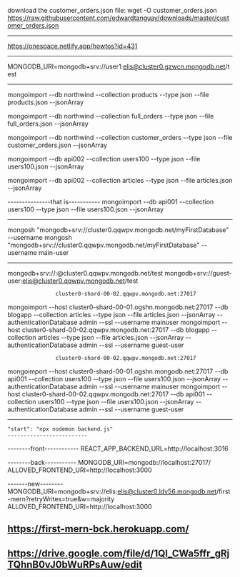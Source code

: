 download the customer_orders.json file:
wget -O customer_orders.json https://raw.githubusercontent.com/edwardtanguay/downloads/master/customer_orders.json

---------------------------------
https://onespace.netlify.app/howtos?id=431

-------------------------------------
MONGODB_URI=mongodb+srv://user1:elis@cluster0.gzwcn.mongodb.net/test

-------------------------------

mongoimport --db northwind --collection products --type json --file products.json --jsonArray

mongoimport --db northwind --collection full_orders --type json --file full_orders.json --jsonArray

mongoimport --db northwind --collection customer_orders --type json --file customer_orders.json --jsonArray

mongoimport --db api002 --collection users100 --type json --file users100.json --jsonArray

mongoimport --db api002 --collection articles --type json --file articles.json --jsonArray


---------------that is-----------
mongoimport --db api001 --collection users100 --type json --file users100.json --jsonArray

----------------------------------------------------------------------

mongosh "mongodb+srv://cluster0.qqwpv.mongodb.net/myFirstDatabase" --username <username>
mongosh "mongodb+srv://cluster0.qqwpv.mongodb.net/myFirstDatabase" --username main-user

---------------------------------------------------------

mongodb+srv://<username>:<password>@cluster0.qqwpv.mongodb.net/test
mongodb+srv://guest-user:elis@cluster0.qqwpv.mongodb.net/test

                   cluster0-shard-00-02.qqwpv.mongodb.net:27017
mongoimport --host cluster0-shard-00-01.ogshn.mongodb.net:27017 --db blogapp --collection articles --type json --file articles.json --jsonArray --authenticationDatabase admin --ssl --username mainuser
mongoimport --host cluster0-shard-00-02.qqwpv.mongodb.net:27017 --db blogapp --collection articles --type json --file articles.json --jsonArray --authenticationDatabase admin --ssl --username guest-user

                   cluster0-shard-00-02.qqwpv.mongodb.net:27017
mongoimport --host cluster0-shard-00-01.ogshn.mongodb.net:27017 --db api001 --collection users100 --type json --file users100.json --jsonArray --authenticationDatabase admin --ssl --username mainuser
mongoimport --host cluster0-shard-00-02.qqwpv.mongodb.net:27017 --db api001 --collection users100 --type json --file users100.json --jsonArray --authenticationDatabase admin --ssl --username guest-user


--------------------------------------
    "start": "npx nodemon backend.js"
    -------------------------

--------front------------
REACT_APP_BACKEND_URL=http://localhost:3016


--------back-----------
MONGODB_URI=mongodb://localhost:27017/
ALLOVED_FRONTEND_URI=http://localhost:3000

-------new--------
MONGODB_URI=mongodb+srv://elis:elis@cluster0.ldv56.mongodb.net/first-mern?retryWrites=true&w=majority
ALLOVED_FRONTEND_URI=http://localhost:3000

## https://first-mern-bck.herokuapp.com/

## https://drive.google.com/file/d/1Ql_CWa5ffr_gRjTQhnB0vJ0bWuRPsAuw/edit